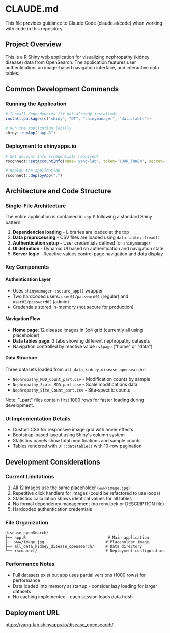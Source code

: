 # CLAUDE.md

This file provides guidance to Claude Code (claude.ai/code) when working with code in this repository.

## Project Overview

This is a R Shiny web application for visualizing nephropathy (kidney disease) data from OpenSearch. The application features user authentication, an image-based navigation interface, and interactive data tables.

## Common Development Commands

### Running the Application
```r
# Install dependencies (if not already installed)
install.packages(c("shiny", "DT", "shinymanager", "data.table"))

# Run the application locally
shiny::runApp("app.R")
```

### Deployment to shinyapps.io
```r
# Set account info (credentials required)
rsconnect::setAccountInfo(name='yang-lab', token='YOUR_TOKEN', secret='YOUR_SECRET')

# Deploy the application
rsconnect::deployApp(".")
```

## Architecture and Code Structure

### Single-File Architecture
The entire application is contained in `app.R` following a standard Shiny pattern:
1. **Dependencies loading** - Libraries are loaded at the top
2. **Data preprocessing** - CSV files are loaded using `data.table::fread()`
3. **Authentication setup** - User credentials defined for `shinymanager`
4. **UI definition** - Dynamic UI based on authentication and navigation state
5. **Server logic** - Reactive values control page navigation and data display

### Key Components

#### Authentication Layer
- Uses `shinymanager::secure_app()` wrapper
- Two hardcoded users: `user01/password01` (regular) and `user02/password02` (admin)
- Credentials stored in-memory (not secure for production)

#### Navigation Flow
- **Home page**: 12 disease images in 3x4 grid (currently all using placeholder)
- **Data tables page**: 3 tabs showing different nephropathy datasets
- Navigation controlled by reactive value `rv$page` ("home" or "data")

#### Data Structure
Three datasets loaded from `all_data_kidney_disease_opensearch/`:
- `Nephropathy_MOD_Count_part.csv` - Modification counts by sample
- `Nephropathy_Scale_MOD_part.csv` - Scale modifications data
- `Nephropathy_Site_Count_part.csv` - Site-specific counts

Note: "_part" files contain first 1000 rows for faster loading during development.

### UI Implementation Details
- Custom CSS for responsive image grid with hover effects
- Bootstrap-based layout using Shiny's column system
- Statistics panels show total modifications and sample counts
- Tables rendered with `DT::datatable()` with 10-row pagination

## Development Considerations

### Current Limitations
1. All 12 images use the same placeholder (`www/image.jpg`)
2. Repetitive click handlers for images (could be refactored to use loops)
3. Statistics calculation shows identical values for all tables
4. No formal dependency management (no renv.lock or DESCRIPTION file)
5. Hardcoded authentication credentials

### File Organization
```
disease_openSearch/
├── app.R                                    # Main application
├── www/image.jpg                           # Placeholder image
├── all_data_kidney_disease_opensearch/     # Data directory
└── rsconnect/                              # Deployment configuration
```

### Performance Notes
- Full datasets exist but app uses partial versions (1000 rows) for performance
- Data loaded into memory at startup - consider lazy loading for larger datasets
- No caching implemented - each session loads data fresh

## Deployment URL
https://yang-lab.shinyapps.io/disease_opensearch/